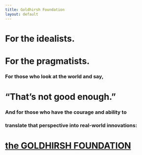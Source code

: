 ```yaml
---
title: Goldhirsh Foundation
layout: default
---
```


<div class="row">
  <div class="span12 home-sun">
  </div>
</div>
<div class="row">
  <div class="span6 home-title home-idealists">
    <h1>For the <strong>idealists</strong><span>.</span></h1>
  </div>
</div>
<div class="row">
  <div class="span12 home-spacer"></div>
</div>
<div class="row">
  <div class="span6 offset6 home-pragmatists home-title">
    <h1>For the <strong>pragmatists</strong>.</h1>
  </div>
</div>
<div class="row">
  <div class="span12 home-arrow">
  </div>
</div>
<div class="row">
  <div class="span12 home-look">
    <div class="look-container">
      <h3>For those <strong>who look at the world</strong> and say,</h3>
    </div>
  </div>
</div>
<div class="row">
  <div class="span12 home-spacer">
  </div>
</div>
<div class="row">
  <div class="span12 home-good">
    <div class="good-container">
      <h1><span class="home-quotes">&ldquo;</span>That<span class="home-quotes">&rsquo;</span>s not <strong>good</strong> enough.<span class="home-quotes">&rdquo;</span></h1>
    </div>
  </div>
</div>
<div class="row">
  <div class="span12 home-arrow">
  </div>
</div>
<div class="row">
  <div class="span12 home-funnel">
  </div>
</div>
<div class="row">
  <div class="span12 home-spacer">
  </div>
</div>
<div class="row">
  <div class="span6 home-courage home-title">
    <h3>And for those who have <span class="underline">the <strong>courage</strong> and <strong>ability</strong> to</span></h3>
  </div>
</div>
<div class="row">
  <div class="span12 home-spacer">
  </div>
</div>
<div class="row">
  <div class="span6 offset6 home-innovations home-title">
    <h3>translate that <strong>perspective</strong> <span class="underline">into <strong>real-world innovations</strong>:</span></h3>
  </div>
</div>
<div class="row">
  <div class="span12 home-arrow-long">
  </div>
</div>
<div class="row">
  <div class="span12 home-goldhirsh">
    <div class="goldhirsh-container">
      <a href="vision/"><h1>the <strong>GOLDHIRSH FOUNDATION</strong></h1></a>
    </div>
  </div>
</div>
